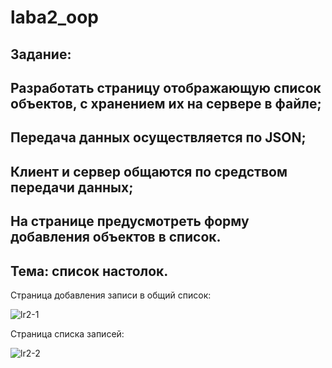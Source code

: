 # laba2_oop
## Задание:
## Разработать страницу отображающую список объектов, с хранением их на сервере в файле;
## Передача данных осуществляется по JSON;
## Клиент и сервер общаются по средством передачи данных;
## На странице предусмотреть форму добавления объектов в список.
## Тема: список настолок.
Страница добавления записи в общий список: 



![lr2-1](https://github.com/VolInok/laba2_oop/assets/124702498/d5a4703d-13c9-4723-9100-099c006d2dc4)




Страница списка записей:



![lr2-2](https://github.com/VolInok/laba2_oop/assets/124702498/d87d7650-d9a4-4b96-9edc-2afabe9d7214)

